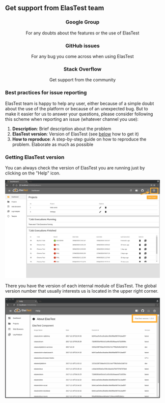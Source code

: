 <div class="range range-xs-left">
<div class="cell-xs-10 cell-lg-6 text-md-left inset-md-right-80 cell-lg-push-1 offset-top-50 offset-lg-top-0">
<h2 id="content" class="h1">Get support from ElasTest team</h2>
<div class="offset-top-30 offset-md-top-30">
</div>
</div>
</div>

<div class="range range-xs-center support" style="text-align: center; margin-top: 0">
    <div class="cell-xs-10 cell-sm-6 cell-md-4 offset-top-50"><a href="https://groups.google.com/forum/#!forum/elastest-users" target="_blank" class="btn btn-primary btn-anis-effect btn-circle"><span class="icon mdi mdi-email"></span></a>
        <h3 class="h4 text-bold">Google Group</h3>
        <p class="inset-sm-left-15 inset-sm-right-15">For any doubts about the features or the use of ElasTest</p>
    </div>
    <div class="cell-xs-10 cell-sm-6 cell-md-4 offset-top-50"><a href="https://github.com/elastest/elastest/issues" target="_blank" class="btn btn-primary btn-anis-effect btn-circle"><span class="icon mdi mdi-github-circle"></span></a>
        <h3 class="h4 text-bold">GitHub issues</h3>
        <p class="inset-sm-left-15 inset-sm-right-15">For any bug you come across when using ElasTest</p>
    </div>
    <div class="cell-xs-10 cell-sm-6 cell-md-4 offset-top-50"><a href="https://stackoverflow.com/questions/tagged/elastest" target="_blank" class="btn btn-primary btn-anis-effect btn-circle"><span class="icon fab fa-stack-overflow"></span></a>
        <h3 class="h4 text-bold">Stack Overflow</h3>
        <p class="inset-sm-left-15 inset-sm-right-15">Get support from the community</p>
    </div>
</div>

<h3 class="holder-subtitle link-top">Best practices for issue reporting</h3>

ElasTest team is happy to help any user, either because of a simple doubt about the use of the platform or because of an unexpected bug. But to make it easier for us to answer your questions, please consider following this scheme when reporting an issue (whatever channel you use):

1. **Description**: Brief description about the problem
2. **ElasTest version**: Version of ElasTest (see [below](#elastest-version) how to get it)
3. **How to reproduce**: A step-by-step guide on how to reproduce the problem. Elaborate as much as possible

<h3 class="holder-subtitle link-top" id="elastest-version">Getting ElasTest version</h3>

You can always check the version of ElasTest you are running just by clicking on the "Help" icon.

<div class="docs-gallery inline-block">
    <a data-fancybox="gallery-1" href="/docs/images/elastest_help.png"><img class="img-responsive img-wellcome" src="/docs/images/elastest_help.png"/></a>
</div>

There you have the version of each internal module of ElasTest. The global version number that usually interests us is located in the upper right corner.

<div class="docs-gallery inline-block">
    <a data-fancybox="gallery-1" href="/docs/images/elastest_version.png"><img class="img-responsive img-wellcome" src="/docs/images/elastest_version.png"/></a>
</div>